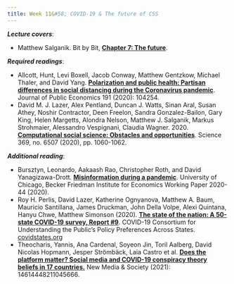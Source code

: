 ```yaml
---
title: Week 11&#58; COVID-19 & The future of CSS
---
```


***Lecture covers***:

- Matthew Salganik. Bit by Bit, [**Chapter 7: The future**](https://www.bitbybitbook.com/en/1st-ed/the-future/).

[comment]: <> (CSS panel at ic2s2 https://www.youtube.com/watch?v=NVOpcLLv3oA)

***Required readings***:

- Allcott, Hunt, Levi Boxell, Jacob Conway, Matthew Gentzkow, Michael Thaler, and David Yang. [**Polarization and public health: Partisan differences in social distancing during the Coronavirus pandemic**](http://web.stanford.edu/~gentzkow/research/social_distancing.pdf). Journal of Public Economics 191 (2020): 104254.
- David M. J. Lazer, Alex Pentland, Duncan J. Watts, Sinan Aral, Susan Athey, Noshir Contractor, Deen Freelon, Sandra Gonzalez-Bailon, Gary King, Helen Margetts, Alondra Nelson, Matthew J. Salganik, Markus Strohmaier, Alessandro Vespignani, Claudia Wagner. 2020. [**Computational social science: Obstacles and opportunities**](https://science.sciencemag.org/content/369/6507/1060.abstract). Science 369, no. 6507 (2020), pp. 1060-1062.

***Additional reading***:

- Bursztyn, Leonardo, Aakaash Rao, Christopher Roth, and David Yanagizawa-Drott. [**Misinformation during a pandemic**](https://www-nber-org.ezproxy.bgu.ac.il/papers/w27417.pdf). University of Chicago, Becker Friedman Institute for Economics Working Paper 2020-44 (2020).
- Roy H. Perlis, David Lazer, Katherine Ognyanova, Matthew A. Baum, Mauricio Santillana, James Druckman, John Della Volpe, Alexi Quintana, Hanyu Chwe, Matthew Simonson (2020). [**The state of the nation: A 50-state COVID-19 survey, Report #9**](http://www.kateto.net/covid19/COVID19%20CONSORTIUM%20REPORT%209%20VACCINATE%20AUGUST%202020.pdf). COVID-19 Consortium for Understanding the Public’s Policy Preferences Across States. [covidstates.org](www.covidstates.org)
- Theocharis, Yannis, Ana Cardenal, Soyeon Jin, Toril Aalberg, David Nicolas Hopmann, Jesper Strömbäck, Laia Castro et al. [**Does the platform matter? Social media and COVID-19 conspiracy theory beliefs in 17 countries.**](https://journals.sagepub.com/doi/full/10.1177/14614448211045666) New Media & Society (2021): 14614448211045666.

[comment]: <> (- Check out #papers)
